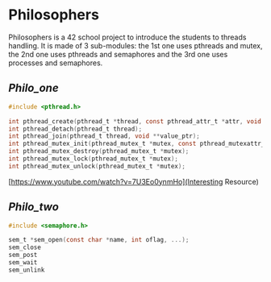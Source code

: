# Philosophers

Philosophers is a 42 school project to introduce the students to threads handling.
It is made of 3 sub-modules: the 1st one uses pthreads and mutex, the 2nd one uses pthreads and semaphores and the 3rd one uses processes and semaphores.

## ___Philo_one___

```C
#include <pthread.h>

int pthread_create(pthread_t *thread, const pthread_attr_t *attr, void *(*start_routine)(void *), void *arg);
int pthread_detach(pthread_t thread);
int pthread_join(pthread_t thread, void **value_ptr);
int pthread_mutex_init(pthread_mutex_t *mutex, const pthread_mutexattr_t *attr);
int pthread_mutex_destroy(pthread_mutex_t *mutex);
int pthread_mutex_lock(pthread_mutex_t *mutex);
int pthread_mutex_unlock(pthread_mutex_t *mutex);
```

[https://www.youtube.com/watch?v=7U3Eo0ynmHo](Interesting Resource)

## ___Philo_two___

```C
#include <semaphore.h>

sem_t *sem_open(const char *name, int oflag, ...);
sem_close
sem_post
sem_wait
sem_unlink
```
